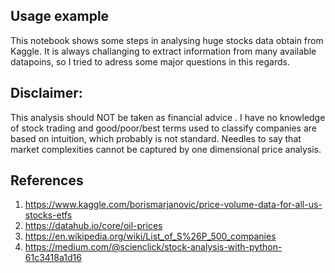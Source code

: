 
## Usage example

This notebook shows some steps in analysing huge stocks data obtain from Kaggle. It is always challanging to extract  information from many available datapoins, so I tried to adress some major questions in this regards.


## Disclaimer:
This analysis should NOT be taken as financial advice . I have no knowledge of stock trading and good/poor/best terms used to classify companies are based on intuition, which probably is not standard. Needles to say that market complexities cannot be captured by one dimensional price analysis.

## References

1. https://www.kaggle.com/borismarjanovic/price-volume-data-for-all-us-stocks-etfs
2. https://datahub.io/core/oil-prices
3. https://en.wikipedia.org/wiki/List_of_S%26P_500_companies
4. https://medium.com/@scienclick/stock-analysis-with-python-61c3418a1d16

